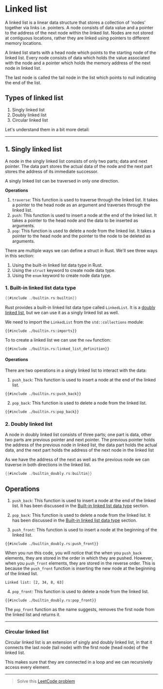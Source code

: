 # Linked list

A linked list is a linear data structure that stores a collection of 'nodes' together via links i.e. pointers. A node consists of data value and a pointer to the address of the next node within the linked list. Nodes are not stored at contiguous locations, rather they are linked using pointers to different memory locations.

A linked list starts with a head node which points to the starting node of the linked list. Every node consists of data which holds the value associated with the node and a pointer which holds the memory address of the next node in linked list.

The last node is called the tail node in the list which points to null indicating the end of the list.

## Types of linked list

1. Singly linked list
2. Doubly linked list
3. Circular linked list

Let's understand them in a bit more detail:
<hr>

## 1. Singly linked list

A node in the singly linked list consists of only two parts; data and next pointer. The data part stores the actual data of the node and the next part stores the address of its immediate successor.

A singly linked list can be traversed in only one direction.

**Operations** 

1. `traverse`: This function is used to traverse through the linked list. It takes a pointer to the head node as an argument and traverses through the linked list.
2. `push`: This function is used to insert a node at the end of the linked list. It takes a pointer to the head node and the data to be inserted as arguments.
3. `pop`: This function is used to delete a node from the linked list. It takes a pointer to the head node and the pointer to the node to be deleted as arguments.

There are multiple ways we can define a struct in Rust. We'll see three ways in this section:

1. Using the built-in linked list data type in Rust.
2. Using the `struct` keyword to create node data type.
3. Using the `enum` keyword to create node data type.

### 1. Built-in linked list data type

```rust
{{#include ./builtin.rs:builtin}}
```

Rust provides a built-in linked list data type called `LinkedList`. It is a [doubly linked list](#2-doubly-linked-list), but we can use it as a singly linked list as well.

We need to import the `LinkedList` from the `std::collections` module:
```rust,ignore
{{#include ./builtin.rs:imports}}
```

To to create a linked list we can use the `new` function:
```rust,ignore
{{#include ./builtin.rs:linked_list_definition}}
```

#### Operations
There are two operations in a singly linked list to interact with the data:
1. `push_back`: This function is used to insert a node at the end of the linked list.
```rust,ignore
{{#include ./builtin.rs:push_back}}
```

2. `pop_back`: This function is used to delete a node from the linked list.
```rust,ignore
{{#include ./builtin.rs:pop_back}}
```

<!-- Let's see how we can define a node using the `struct` keyword:

```rust,ignore
{{#include ./struct.rs:struct}}
```
We have defined a node of generic type `T` which can hold any type of data. -->

### 2. Doubly linked list

A node in doubly linked list consists of three parts; one part is data, other two parts are previous pointer and next pointer. The previous pointer holds the address of the previous node in linked list, the data part holds the actual data, and the next part holds the address of the next node in the linked list

As we have the address of the next as well as the previous node we can traverse in both directions in the linked list.

```rust 
{{#include ./builtin_doubly.rs:builtin}}
```
## Operations

1. `push_back`: This function is used to insert a node at the end of the linked list. It has been discussed in the [Built-in linked list data type](#1-built-in-linked-list) section.
2. `pop_back`: This function is used to delete a node from the linked list. It has been discussed in the [Built-in linked list data type](#1-built-in-linked-list) section.

3. `push_front`: This function is used to insert a node at the beginning of the linked list.
```rust,ignore
{{#include ./builtin_doubly.rs:push_front}}
```
When you run this code, you will notice that the when you `push_back` elements, they are stored in the order in which they are pushed. However, when you `push_front` elements, they are stored in the reverse order. This is because the `push_front` function is inserting the new node at the beginning of the linked list.
```terminal
Linked list: [2, 34, 8, 63]
```

4. `pop_front`: This function is used to delete a node from the linked list.
```rust,ignore
{{#include ./builtin_doubly.rs:pop_front}}
```
The `pop_front` function as the name suggests, removes the first node from the linked list and returns it.


<hr>

### Circular linked list

Circular linked list is an extension of singly and doubly linked list, in that it connects the last node (tail node) with the first node (head node) of the linked list.

This makes sure that they are connected in a loop and we can recursively access every element.

<hr>

> Solve this [LeetCode problem](https://leetcode.com/problems/linked-list-components/description/)